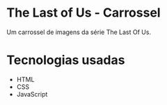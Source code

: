 # The Last of Us - Carrossel

Um carrossel de imagens da série The Last Of Us. 

# Tecnologias usadas

- HTML
- CSS
- JavaScript

